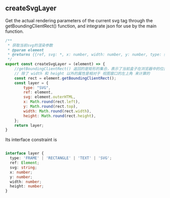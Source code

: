 
## createSvgLayer

Get the actual rendering parameters of the current svg tag through the getBoundingClientRect() function,
and integrate json for use by the main function.

```js
/**
 * 获取当前svg的渲染参数
 * @param element
 * @returns {{ref, svg: *, x: number, width: number, y: number, type: string, height: number}}
 */
export const createSvgLayer = (element) => {
    //getBoundingClientRect() 返回的是矩形的集合，表示了当前盒子在浏览器中的位置以及自身占据的空间的大小，
    // 除了 width 和 height 以外的属性是相对于 视图窗口的左上角 来计算的
    const rect = element.getBoundingClientRect();
    const layer = {
        type: "SVG",
        ref: element,
        svg: element.outerHTML,
        x: Math.round(rect.left),
        y: Math.round(rect.top),
        width: Math.round(rect.width),
        height: Math.round(rect.height),
    };
    return layer;
}
```

Its interface constraint is
```ts

interface layer {
  type: 'FRAME' | 'RECTANGLE' | 'TEXT' | 'SVG';
  ref: Element;
  svg: string;
  x: number;
  y: number;
  width: number;
  height: number;
}
```

